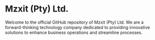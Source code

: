 # Mzxit (Pty) Ltd.
Welcome to the official GitHub repository of Mzxit (Pty) Ltd. We are a forward-thinking technology company dedicated to providing innovative solutions to enhance business operations and streamline processes.
